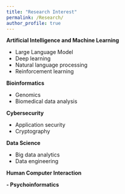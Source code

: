 ```yaml
---
title: "Research Interest"
permalink: /Research/
author_profile: true
---
```



**Artificial Intelligence and Machine Learning**
* Large Language Model
* Deep learning
* Natural language processing
* Reinforcement learning

**Bioinformatics**
* Genomics
* Biomedical data analysis

**Cybersecurity**
* Application security
* Cryptography

**Data Science**
* Big data analytics
* Data engineering

**Human Computer Interaction**

**- Psychoinformatics**

